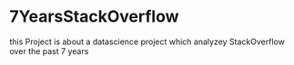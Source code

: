 # 7YearsStackOverflow
this Project is about a datascience project which analyzey StackOverflow over the past 7 years
